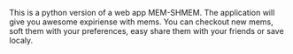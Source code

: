 This is a python version of a web app MEM-SHMEM. The application will give you awesome expiriense with mems. You can checkout new mems, soft them with your preferences, easy share them with your friends or save localy. 
